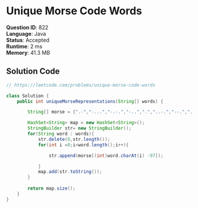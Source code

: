 # Unique Morse Code Words

**Question ID**: 822  
**Language**: Java  
**Status**: Accepted  
**Runtime**: 2 ms  
**Memory**: 41.3 MB  

## Solution Code
```java
// https://leetcode.com/problems/unique-morse-code-words

class Solution {
    public int uniqueMorseRepresentations(String[] words) {

        String[] morse = {".-","-...","-.-.","-..",".","..-.","--.","....","..",".---","-.-",".-..","--","-.","---",".--.","--.-",".-.","...","-","..-","...-",".--","-..-","-.--","--.."};

        HashSet<String> map = new HashSet<String>();
        StringBuilder str= new StringBuilder();
        for(String word : words){
            str.delete(0,str.length());
            for(int i =0;i<word.length();i++){

                str.append(morse[(int)word.charAt(i) -97]);

            }
            map.add(str.toString());
        }
        
        return map.size();
    }
}
```
